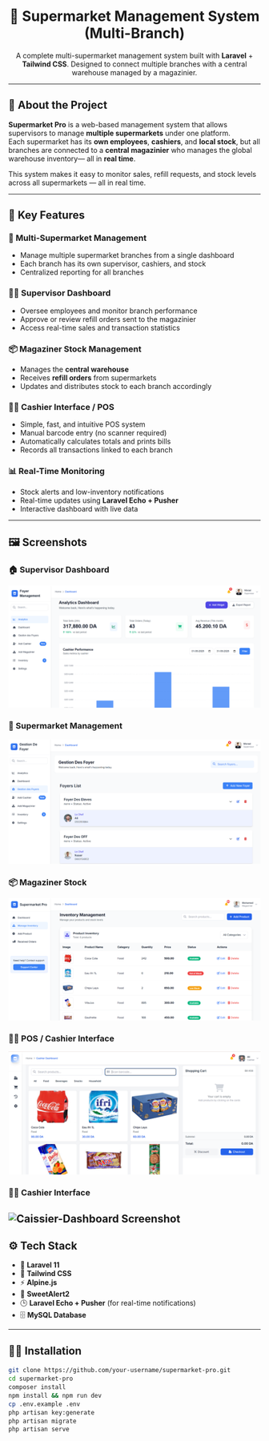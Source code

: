 

<h1 align="center">🛒 Supermarket Management System (Multi-Branch)</h1>
<p align="center">
  A complete multi-supermarket management system built with <b>Laravel</b> + <b>Tailwind CSS</b>.  
  Designed to connect multiple branches with a central warehouse managed by a magazinier.
</p>

---

## 🚀 About the Project

**Supermarket Pro** is a web-based management system that allows supervisors to manage **multiple supermarkets** under one platform.  
Each supermarket has its **own employees**, **cashiers**, and **local stock**, but all branches are connected to a **central magazinier** who manages the global warehouse inventory— all in **real time**.

This system makes it easy to monitor sales, refill requests, and stock levels across all supermarkets — all in real time.

---

## 🧩 Key Features

### 🏢 Multi-Supermarket Management
- Manage multiple supermarket branches from a single dashboard  
- Each branch has its own supervisor, cashiers, and stock  
- Centralized reporting for all branches  

### 👨‍💼 Supervisor Dashboard
- Oversee employees and monitor branch performance  
- Approve or review refill orders sent to the magazinier  
- Access real-time sales and transaction statistics  

### 📦 Magaziner Stock Management
- Manages the **central warehouse**  
- Receives **refill orders** from supermarkets  
- Updates and distributes stock to each branch accordingly  

### 👩‍💻 Cashier Interface / POS
- Simple, fast, and intuitive POS system  
- Manual barcode entry (no scanner required)  
- Automatically calculates totals and prints bills  
- Records all transactions linked to each branch  

### 📊 Real-Time Monitoring
- Stock alerts and low-inventory notifications  
- Real-time updates using **Laravel Echo + Pusher**  
- Interactive dashboard with live data  

---

## 🖼️ Screenshots

### 🏠 Supervisor Dashboard
![Dashboard Screenshot](images/Supervisor-Dashboard.png)

### 🏪 Supermarket Management
![Supermarket Screenshot](images/Markets.png)

### 📦 Magaziner Stock
![Stock Screenshot](images/Stock-Management.png)

### 👩‍💻 POS / Cashier Interface
![POS Screenshot](images/pos.png)
### 👩‍💻 Cashier Interface
![Caissier-Dashboard Screenshot](Caissier-Dashboard/pos.png)
---

## ⚙️ Tech Stack
- 🧩 **Laravel 11**
- 🎨 **Tailwind CSS**
- ⚡ **Alpine.js**
- 🔔 **SweetAlert2**
- 🕒 **Laravel Echo + Pusher** (for real-time notifications)
- 🗄️ **MySQL Database**

---

## 🧑‍💻 Installation

```bash
git clone https://github.com/your-username/supermarket-pro.git
cd supermarket-pro
composer install
npm install && npm run dev
cp .env.example .env
php artisan key:generate
php artisan migrate
php artisan serve
